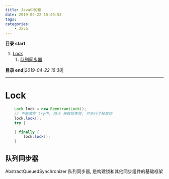 ```yaml
---
title: Java中的锁
date: 2019-04-22 15:49:53
tags: 
categories: 
    - Java
---
```


**目录 start**
 
1. [Lock](#lock)
    1. [队列同步器](#队列同步器)

**目录 end**|_2019-04-22 16:30_|
****************************************
# Lock

```java
    Lock lock = new ReentrantLock();
    // 不能放在 try中, 防止 获取锁失败, 并执行了释放锁
    lock.lock();
    try {

    } finally {
        lock.lock();
    }
```

## 队列同步器

AbstractQueuedSynchronizer 队列同步器, 是构建锁和其他同步组件的基础框架
